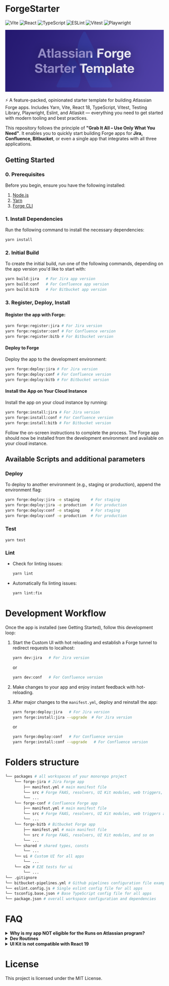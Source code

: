 # ForgeStarter

![Vite](https://img.shields.io/badge/Vite-gray?logo=vite)
![React](https://img.shields.io/badge/React-gray?logo=react)
![TypeScript](https://img.shields.io/badge/TypeScript-gray?logo=typescript)
![ESLint](https://img.shields.io/badge/ESLint-gray?logo=eslint)
![Vitest](https://img.shields.io/badge/Vitest-unit--tests-6E9F18?logo=vitest)
![Playwright](https://img.shields.io/badge/Playwright-e2e--tests-45BA6E)

![](./docs/assets/repo-banner-crop.png)

⚡️ A feature-packed, opinionated starter template for building Atlassian Forge apps. Includes Yarn, Vite, React 18, TypeScript, Vitest, Testing Library, Playwright, Eslint, and Atlaskit — everything you need to get started with modern tooling and best practices.

This repository follows the principle of **"Grab It All – Use Only What You Need"**.
It enables you to quickly start building Forge apps for **Jira, Confluence, Bitbucket**, or even a single app that integrates with all three applications.  


## Getting Started

### 0. Prerequisites

Before you begin, ensure you have the following installed:

1. [Node.js](https://nodejs.org/en/download/package-manager)
2. [Yarn](https://yarnpkg.com/)
3. [Forge CLI](https://developer.atlassian.com/platform/forge/getting-started/)

### 1. Install Dependencies

Run the following command to install the necessary dependencies:

```bash
yarn install
```

### 2. Initial Build

To create the initial build, run one of the following commands, depending on the app version you'd like to start with:

```bash
yarn build:jira   # For Jira app version
yarn build:conf   # For Confluence app version
yarn build:bitb   # For Bitbucket app version
```


### 3. Register, Deploy, Install

#### Register the app with Forge:

```bash
yarn forge:register:jira # For Jira version
yarn forge:register:conf # For Confluence version
yarn forge:register:bitb # For Bitbucket version
```

#### Deploy to Forge

Deploy the app to the development environment:

```bash
yarn forge:deploy:jira # For Jira version
yarn forge:deploy:conf # For Confluence version
yarn forge:deploy:bitb # For Bitbucket version
```

#### Install the App on Your Cloud Instance

Install the app on your cloud instance by running:

```bash
yarn forge:install:jira # For Jira version
yarn forge:install:conf # For Confluence version
yarn forge:install:bitb # For Bitbucket version
```

Follow the on-screen instructions to complete the process. 
The Forge app should now be installed from the development environment and available on your cloud instance.


## Available Scripts and additional parameters

### Deploy

To deploy to another environment (e.g., staging or production), append the environment flag:

```bash
yarn forge:deploy:jira -e staging     # For staging
yarn forge:deploy:jira -e production  # For production
yarn forge:deploy:conf -e staging     # For staging
yarn forge:deploy:conf -e production  # For production
```


### Test

`yarn test`


### Lint

- Check for linting issues:
  ```bash
  yarn lint
  ```
- Automatically fix linting issues:
  ```bash
  yarn lint:fix
  ```


# Development Workflow

Once the app is installed (see Getting Started), follow this development loop:

1. Start the Custom UI with hot reloading and establish a Forge tunnel to redirect requests to localhost:
    ```bash
    yarn dev:jira   # For Jira version
    ```

    or

    ```bash
    yarn dev:conf   # For Confluence version
    ```
2. Make changes to your app and enjoy instant feedback with hot-reloading.
3. After major changes to the `manifest.yml`, deploy and reinstall the app:
    ```bash
    yarn forge:deploy:jira   # For Jira version
    yarn forge:install:jira --upgrade  # For Jira version
    ```

    or

    ```bash
    yarn forge:deploy:conf   # For Confluence version
    yarn forge:install:conf --upgrade   # For Confluence version
    ```

# Folders structure

```bash
└── packages # all workspaces of your monorepo project
    └── forge-jira # Jira Forge app
        ├── manifest.yml # main manifest file
        └── src # Forge FAAS, resolvers, UI Kit modules, web triggers, custom fields, workflow postfunctions, and so on
        └── ...
    └── forge-conf # Confluence Forge app
        ├── manifest.yml # main manifest file
        └── src # Forge FAAS, resolvers, UI Kit modules, web triggers and so on
        └── ...
    └── forge-bitb # Bitbucket Forge app
        ├── manifest.yml # main manifest file
        └── src # Forge FAAS, resolvers, UI Kit modules, and so on
        └── ...
    └── shared # shared types, consts
        └── ...
    └── ui # Custom UI for all apps
        └── ...
    └── e2e # E2E tests for ui
        └── ...
└── .gitignore
└── bitbucket-pipelines.yml # Github pipelines configuration file example (self hosted runner)
└── eslint.config.js # Single eslint config file for all apps
└── tsconfig.base.json # Base TypeScript config file for all apps
└── package.json # overall workspace configuration and dependencies
```

# FAQ

<details>
  <summary><strong>Why is my app NOT eligible for the Runs on Atlassian program?</strong></summary>

  **Short answer:**  
  Your app's manifest file (`manifest.yml`) must not include any entries under the `permissions -> external` section.

  For more details about the Runs on Atlassian program, please visit the [https://go.atlassian.com/runs-on-atlassian](https://go.atlassian.com/runs-on-atlassian).
</details>

<details>
  <summary><strong>Dev Routines</strong></summary>

   1. **Upgrade dependencies interactively**  
    Use [`yarn upgrade-interactive`](https://classic.yarnpkg.com/en/docs/cli/upgrade-interactive/) to update your dependencies to the latest versions in a controlled way.
   2. **Find unused files, dependencies, and exports**  
    Use `yarn knip` to detect unused code. ⚠️ *Note: There may be false positives — review the results carefully before removing anything.*
   3. **Refresh the lockfile**  
    Run `yarn install --refresh-lockfile` to regenerate the `yarn.lock` file.  
    This is helpful for:
      - Upgrading Yarn versions
      - Fixing "ghost" dependencies stuck in the lockfile
   4. **Visualize your Vite bundle**  
    Use `npx vite-bundle-visualizer` to analyze and optimize your Vite build output. 

</details>

<details>
  <summary><strong>UI Kit is not compatible with React 19</strong></summary>

  This is a known issue — Atlassian is gradually updating UI Kit to support newer versions of React, but as of now, only React 18 is officially supported. 

  The good news is that you can still use React 18 for your UI Kit-based frontend resources, while using a different React version (including React 19) for any Custom UI resources in your app.
</details>


# License

This project is licensed under the MIT License.
